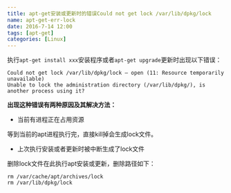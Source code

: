 ```yaml
---
title: apt-get安装或更新时的错误Could not get lock /var/lib/dpkg/lock
name: apt-get-err-lock
date: 2016-7-14 12:00
tags: [apt-get]
categories: [Linux]
---
```


执行`apt-get install xxx`安装程序或者`apt-get upgrade`更新时出现以下错误：

```
Could not get lock /var/lib/dpkg/lock – open (11: Resource temporarily unavailable)
Unable to lock the administration directory (/var/lib/dpkg/), is another process using it?
```

**出现这种错误有两种原因及其解决方法：**

* 当前有进程正在占用资源

等到当前的apt进程执行完，直接kill掉会生成lock文件。

* 上次执行安装或者更新时被中断生成了lock文件

删除lock文件在此执行apt安装或更新，删除路径如下：

```shell
rm /var/cache/apt/archives/lock
rm /var/lib/dpkg/lock
```
